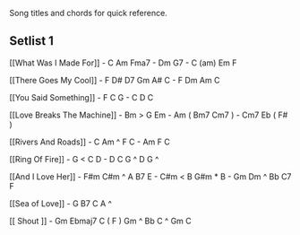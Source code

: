 Song titles and chords for quick reference.

## Setlist 1

[[What Was I Made For]] - C Am Fma7 - Dm G7 - C (am) Em F

[[There Goes My Cool]] - F D# D7 Gm A# C -  F Dm Am C

[[You Said Something]] - F C G - C D C

[[Love Breaks The Machine]] - Bm > G Em  - Am ( Bm7 Cm7 ) - Cm7 Eb ( F# )  

[[Rivers And Roads]] - C Am ^ F C  - Am F C 

[[Ring Of Fire]] - G < C D - D C G ^ D G ^

[[And I Love Her]] - F#m C#m ^ A B7 E - C#m < B G#m * B - Gm Dm ^ Bb C7 F

[[Sea of Love]] - G B7 C A ^  

[[ Shout ]] - Gm Ebmaj7 C ( F ) Gm ^ Bb C ^ Gm C


